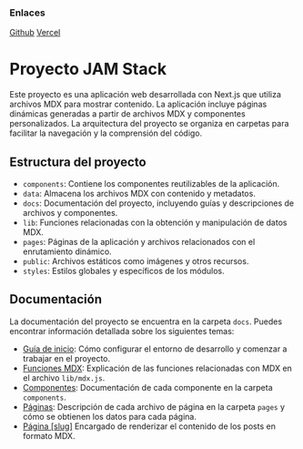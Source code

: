### Enlaces
[Github](https://github.com/Doplax/Dolpax.Dev)
[Vercel](https://doplax-dev.vercel.app/)


# Proyecto JAM Stack

Este proyecto es una aplicación web desarrollada con Next.js que utiliza archivos MDX para mostrar contenido. La aplicación incluye páginas dinámicas generadas a partir de archivos MDX y componentes personalizados. La arquitectura del proyecto se organiza en carpetas para facilitar la navegación y la comprensión del código.

## Estructura del proyecto

- `components`: Contiene los componentes reutilizables de la aplicación.
- `data`: Almacena los archivos MDX con contenido y metadatos.
- `docs`: Documentación del proyecto, incluyendo guías y descripciones de archivos y componentes.
- `lib`: Funciones relacionadas con la obtención y manipulación de datos MDX.
- `pages`: Páginas de la aplicación y archivos relacionados con el enrutamiento dinámico.
- `public`: Archivos estáticos como imágenes y otros recursos.
- `styles`: Estilos globales y específicos de los módulos.

## Documentación

La documentación del proyecto se encuentra en la carpeta `docs`. Puedes encontrar información detallada sobre los siguientes temas:

- [Guía de inicio](docs/getting-started.md): Cómo configurar el entorno de desarrollo y comenzar a trabajar en el proyecto.
- [Funciones MDX](docs/mdx-functions.md): Explicación de las funciones relacionadas con MDX en el archivo `lib/mdx.js`.
- [Componentes](docs/components.md): Documentación de cada componente en la carpeta `components`.
- [Páginas](docs/pages.md): Descripción de cada archivo de página en la carpeta `pages` y cómo se obtienen los datos para cada página.
- [Página [slug]](docs/slug-page.md) Encargado de renderizar el contenido de los posts en formato MDX.


